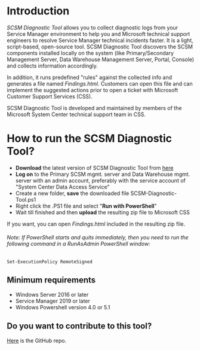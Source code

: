 # Introduction

*SCSM Diagnostic Tool* allows you to collect diagnostic logs from your Service Manager environment to help you and Microsoft technical support engineers to resolve Service Manager technical incidents faster. It is a light, script-based, open-source tool. SCSM Diagnostic Tool discovers the SCSM components installed locally on the system (like Primary/Secondary Management Server, Data Warehouse Management Server, Portal, Console) and collects information accordingly.

In addition, it runs predefined "rules" against the collected info and generates a file named *Findings.html*. Customers can open this file and can implement the suggested actions prior to open a ticket with Microsoft Customer Support Services (CSS).

SCSM Diagnostic Tool is developed and maintained by members of the Microsoft System Center technical support team in CSS.

# How to run the SCSM Diagnostic Tool?

- **Download** the latest version of SCSM Diagnostic Tool from [here](https://aka.ms/download-SCSM-Diagnostic-Tool)
- **Log on** to the Primary SCSM mgmt. server and Data Warehouse mgmt. server with an admin account, preferably with the service account of "System Center Data Access Service"
- Create a new folder, **save** the downloaded file SCSM-Diagnostic-Tool.ps1
- Right click the .PS1 file and select "**Run with PowerShell**"
- Wait till finished and then **upload** the resulting zip file to Microsoft CSS

If you want, you can open *Findings.html* included in the resulting zip file.
 
###### Note: If PowerShell starts and quits immediately, then you need to run the following command in a RunAsAdmin PowerShell window:

```
Set-ExecutionPolicy RemoteSigned
```

## Minimum requirements

- Windows Server 2016 or later
- Service Manager 2019 or later
- Windows Powershell version 4.0 or 5.1

## Do you want to contribute to this tool?

[Here](https://github.com/khusmeno-MS/CSS-SystemCenter-ServiceManager/tree/main/scsm-diagnostic-tool) is the GitHub repo.
